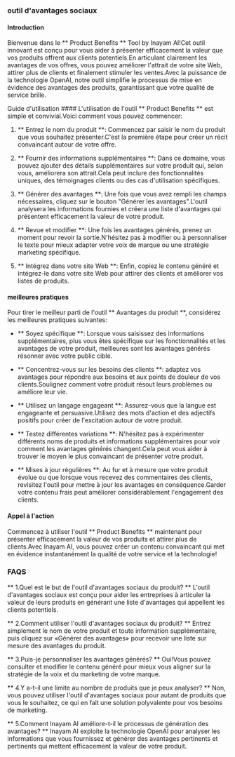 ### outil d'avantages sociaux

#### Introduction
Bienvenue dans le ** Product Benefits ** Tool by Inayam AI!Cet outil innovant est conçu pour vous aider à présenter efficacement la valeur que vos produits offrent aux clients potentiels.En articulant clairement les avantages de vos offres, vous pouvez améliorer l'attrait de votre site Web, attirer plus de clients et finalement stimuler les ventes.Avec la puissance de la technologie OpenAI, notre outil simplifie le processus de mise en évidence des avantages des produits, garantissant que votre qualité de service brille.

Guide d'utilisation ####
L'utilisation de l'outil ** Product Benefits ** est simple et convivial.Voici comment vous pouvez commencer:

1. ** Entrez le nom du produit **: Commencez par saisir le nom du produit que vous souhaitez présenter.C'est la première étape pour créer un récit convaincant autour de votre offre.

2. ** Fournir des informations supplémentaires **: Dans ce domaine, vous pouvez ajouter des détails supplémentaires sur votre produit qui, selon vous, améliorera son attrait.Cela peut inclure des fonctionnalités uniques, des témoignages clients ou des cas d'utilisation spécifiques.

3. ** Générer des avantages **: Une fois que vous avez rempli les champs nécessaires, cliquez sur le bouton "Générer les avantages".L'outil analysera les informations fournies et créera une liste d'avantages qui présentent efficacement la valeur de votre produit.

4. ** Revue et modifier **: Une fois les avantages générés, prenez un moment pour revoir la sortie.N'hésitez pas à modifier ou à personnaliser le texte pour mieux adapter votre voix de marque ou une stratégie marketing spécifique.

5. ** Intégrez dans votre site Web **: Enfin, copiez le contenu généré et intégrez-le dans votre site Web pour attirer des clients et améliorer vos listes de produits.

#### meilleures pratiques
Pour tirer le meilleur parti de l'outil ** Avantages du produit **, considérez les meilleures pratiques suivantes:

- ** Soyez spécifique **: Lorsque vous saisissez des informations supplémentaires, plus vous êtes spécifique sur les fonctionnalités et les avantages de votre produit, meilleures sont les avantages générés résonner avec votre public cible.

- ** Concentrez-vous sur les besoins des clients **: adaptez vos avantages pour répondre aux besoins et aux points de douleur de vos clients.Soulignez comment votre produit résout leurs problèmes ou améliore leur vie.

- ** Utilisez un langage engageant **: Assurez-vous que la langue est engageante et persuasive.Utilisez des mots d'action et des adjectifs positifs pour créer de l'excitation autour de votre produit.

- ** Testez différentes variations **: N'hésitez pas à expérimenter différents noms de produits et informations supplémentaires pour voir comment les avantages générés changent.Cela peut vous aider à trouver le moyen le plus convaincant de présenter votre produit.

- ** Mises à jour régulières **: Au fur et à mesure que votre produit évolue ou que lorsque vous recevez des commentaires des clients, revisitez l'outil pour mettre à jour les avantages en conséquence.Garder votre contenu frais peut améliorer considérablement l'engagement des clients.

#### Appel à l'action
Commencez à utiliser l'outil ** Product Benefits ** maintenant pour présenter efficacement la valeur de vos produits et attirer plus de clients.Avec Inayam AI, vous pouvez créer un contenu convaincant qui met en évidence instantanément la qualité de votre service et la technologie!

### FAQS

** 1.Quel est le but de l'outil d'avantages sociaux du produit? **
L'outil d'avantages sociaux est conçu pour aider les entreprises à articuler la valeur de leurs produits en générant une liste d'avantages qui appellent les clients potentiels.

** 2.Comment utiliser l'outil d'avantages sociaux du produit? **
Entrez simplement le nom de votre produit et toute information supplémentaire, puis cliquez sur «Générer des avantages» pour recevoir une liste sur mesure des avantages du produit.

** 3.Puis-je personnaliser les avantages générés? **
Oui!Vous pouvez consulter et modifier le contenu généré pour mieux vous aligner sur la stratégie de la voix et du marketing de votre marque.

** 4.Y a-t-il une limite au nombre de produits que je peux analyser? **
Non, vous pouvez utiliser l'outil d'avantages sociaux pour autant de produits que vous le souhaitez, ce qui en fait une solution polyvalente pour vos besoins de marketing.

** 5.Comment Inayam AI améliore-t-il le processus de génération des avantages? **
Inayam AI exploite la technologie OpenAI pour analyser les informations que vous fournissez et générer des avantages pertinents et pertinents qui mettent efficacement la valeur de votre produit.
